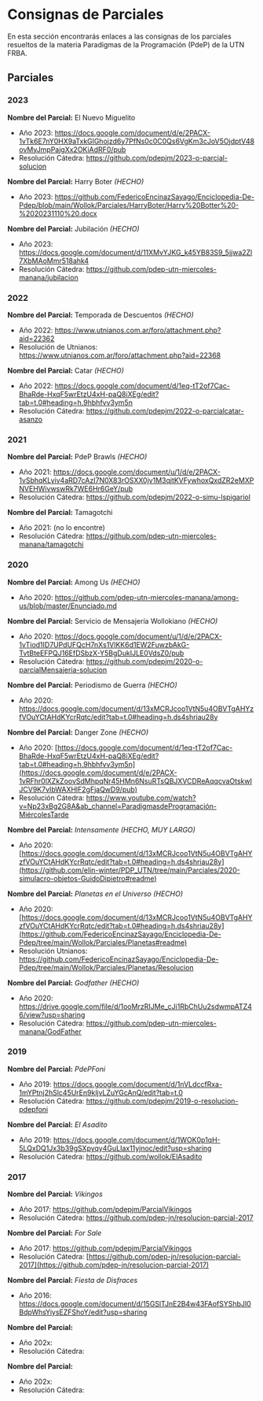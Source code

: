 # Consignas de Parciales
 
En esta sección encontrarás enlaces a las consignas de los parciales resueltos de la materia Paradigmas de la Programación (PdeP) de la UTN FRBA.

## Parciales

### 2023

**Nombre del Parcial:** El Nuevo Miguelito
- Año 2023: https://docs.google.com/document/d/e/2PACX-1vTk6E7nY0HX9aTxkGlGhojzd6y7PfNs0c0C0Qs6VgKm3cJoV5OjdptV48ovMyJmpPajgXx2OKiAdRF0/pub
- Resolución Cátedra: https://github.com/pdepjm/2023-o-parcial-solucion

**Nombre del Parcial:** Harry Boter *(HECHO)*
- Año 2023: https://github.com/FedericoEncinazSayago/Enciclopedia-De-Pdep/blob/main/Wollok/Parciales/HarryBoter/Harry%20Botter%20-%2020231110%20.docx

**Nombre del Parcial:** Jubilación *(HECHO)*
- Año 2023: https://docs.google.com/document/d/11XMvYJKG_k45YB83S9_5jjwa2Zl7XbMAoMmr518ahk4
- Resolución Cátedra: https://github.com/pdep-utn-miercoles-manana/jubilacion

### 2022

**Nombre del Parcial:** Temporada de Descuentos *(HECHO)*
- Año 2022: https://www.utnianos.com.ar/foro/attachment.php?aid=22362
- Resolución de Utnianos: https://www.utnianos.com.ar/foro/attachment.php?aid=22368

**Nombre del Parcial:** Catar *(HECHO)*
- Año 2022: https://docs.google.com/document/d/1eq-tT2of7Cac-BhaRde-HxqF5wrEtzU4xH-paQ8iXEg/edit?tab=t.0#heading=h.9hbhfvv3ym5n
- Resolución Cátedra: https://github.com/pdepjm/2022-o-parcialcatar-asanzo

### 2021

**Nombre del Parcial:** PdeP Brawls *(HECHO)*
- Año 2021: https://docs.google.com/document/u/1/d/e/2PACX-1vSbhqKLyiv4aRD7cAzI7N0X83rOSXX0jv1M3qjtKVFywhoxQxdZR2eMXPNVEHWivwswRk7WE6Hr6GeY/pub
- Resolución Cátedra: https://github.com/pdepjm/2022-o-simu-lspigariol
  
**Nombre del Parcial:** Tamagotchi
- Año 2021:  (no lo encontre)
- Resolución Cátedra: https://github.com/pdep-utn-miercoles-manana/tamagotchi

### 2020

**Nombre del Parcial:** Among Us *(HECHO)*
- Año 2020: https://github.com/pdep-utn-miercoles-manana/among-us/blob/master/Enunciado.md

**Nombre del Parcial:** Servicio de Mensajería Wollokiano *(HECHO)*
- Año 2020: https://docs.google.com/document/u/1/d/e/2PACX-1vTiod1ID7UPdUFQcH7nXs1VlKK6d1EW2FuwzbAkG-TvtBteEFPQJ16EfDSbzX-Y5BgDukIJLE0VdsZ0/pub
- Resolución Cátedra: https://github.com/pdepjm/2020-o-parcialMensajeria-solucion

**Nombre del Parcial:** Periodismo de Guerra *(HECHO)*
- Año 2020: https://docs.google.com/document/d/13xMCRJcoo1VtN5u4OBVTgAHYzfVOuYCtAHdKYcrRqtc/edit?tab=t.0#heading=h.ds4shriau28y

**Nombre del Parcial:** Danger Zone *(HECHO)*
- Año 2020: [https://docs.google.com/document/d/1eq-tT2of7Cac-BhaRde-HxqF5wrEtzU4xH-paQ8iXEg/edit?tab=t.0#heading=h.9hbhfvv3ym5n](https://docs.google.com/document/d/e/2PACX-1vRFhr0lXZkZoovSdMhpqNr45HMn6NsuRTsQBJXVCDReAqqcvaOtskwIJCV9K7vIbWAXHlF2gFjaQwD9/pub)
- Resolución Cátedra: https://www.youtube.com/watch?v=Np23xBg2G8A&ab_channel=ParadigmasdeProgramación-MiércolesTarde
  
**Nombre del Parcial:** *Intensamente* *(HECHO, MUY LARGO)*
- Año 2020: [https://docs.google.com/document/d/13xMCRJcoo1VtN5u4OBVTgAHYzfVOuYCtAHdKYcrRqtc/edit?tab=t.0#heading=h.ds4shriau28y](https://github.com/elin-winter/PDP_UTN/tree/main/Parciales/2020-simulacro-objetos-GuidoDipietro#readme)

**Nombre del Parcial:** *Planetas en el Universo* *(HECHO)*
- Año 2020: [https://docs.google.com/document/d/13xMCRJcoo1VtN5u4OBVTgAHYzfVOuYCtAHdKYcrRqtc/edit?tab=t.0#heading=h.ds4shriau28y](https://github.com/FedericoEncinazSayago/Enciclopedia-De-Pdep/tree/main/Wollok/Parciales/Planetas#readme)
- Resolución Utnianos: https://github.com/FedericoEncinazSayago/Enciclopedia-De-Pdep/tree/main/Wollok/Parciales/Planetas/Resolucion
  
**Nombre del Parcial:** *Godfather* *(HECHO)*
- Año 2020: https://drive.google.com/file/d/1ooMrzRIJMe_cJi1RbChUu2sdwmpATZ46/view?usp=sharing
- Resolución Cátedra: https://github.com/pdep-utn-miercoles-manana/GodFather

### 2019

**Nombre del Parcial:** *PdePFoni*
- Año 2019: https://docs.google.com/document/d/1nVLdccfRxa-1mYPtnj2hSlc45UrEn9kljvLZuYGcAnQ/edit?tab=t.0
- Resolución Cátedra: https://github.com/pdepjm/2019-o-resolucion-pdepfoni

**Nombre del Parcial:** *El Asadito*
- Año 2019: https://docs.google.com/document/d/1WOK0p1qH-5LQxDQ1Jx3b39gSXpyqy4GuLIax11yjnoc/edit?usp=sharing
- Resolución Cátedra: https://github.com/wollok/ElAsadito

### 2017

**Nombre del Parcial:** *Vikingos*
- Año 2017: https://github.com/pdepjm/ParcialVikingos
- Resolución Cátedra: https://github.com/pdep-jn/resolucion-parcial-2017

**Nombre del Parcial:** *For Sale*
- Año 2017: https://github.com/pdepjm/ParcialVikingos
- Resolución Cátedra: [https://github.com/pdep-jn/resolucion-parcial-2017](https://github.com/pdep-jn/resolucion-parcial-2017)

**Nombre del Parcial:** *Fiesta de Disfraces*
- Año 2016: https://docs.google.com/document/d/15GSlTJnE2B4w43FAofSYShbJI0BdpWhsYiysEZFShoY/edit?usp=sharing

**Nombre del Parcial:** 
- Año 202x: 
- Resolución Cátedra: 

**Nombre del Parcial:** 
- Año 202x: 
- Resolución Cátedra: 
